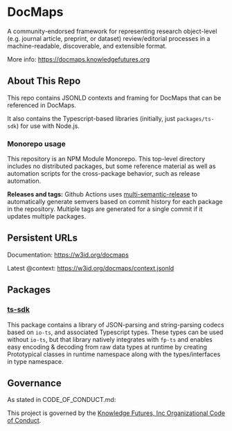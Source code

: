 # DocMaps

A community-endorsed framework for representing research object-level (e.g. journal article, preprint, or dataset) review/editorial processes in a machine-readable, discoverable, and extensible format.

More info: https://docmaps.knowledgefutures.org

## About This Repo

This repo contains JSONLD contexts and framing for DocMaps that can be referenced in DocMaps.

It also contains the Typescript-based libraries (initially, just `packages/ts-sdk`) for use with Node.js.

### Monorepo usage

This repository is an NPM Module Monorepo. This top-level directory includes no distributed packages, but some reference material as well as automation scripts for the
cross-package behavior, such as release automation.

**Releases and tags:** Github Actions uses [multi-semantic-release](https://github.com/dhoulb/multi-semantic-release) to automatically generate semvers based on commit history for each package in the repository. Multiple tags
are generated for a single commit if it updates multiple packages.

## Persistent URLs

Documentation: https://w3id.org/docmaps

Latest @context: https://w3id.org/docmaps/context.jsonld


## Packages

### [ts-sdk](/packages/ts-sdk)

This package contains a library of JSON-parsing and string-parsing codecs based on
`io-ts`, and associated Typescript types. These types can be used without `io-ts`, but
that library natively integrates with `fp-ts` and enables easy encoding & decoding
from raw data types at runtime by creating Prototypical classes in runtime namespace
along with the types/interfaces in type namespace.

## Governance

As stated in CODE_OF_CONDUCT.md:

This project is governed by the [Knowledge Futures, Inc Organizational Code of Conduct](https://github.com/knowledgefutures/general/blob/master/CODE_OF_CONDUCT.md).
